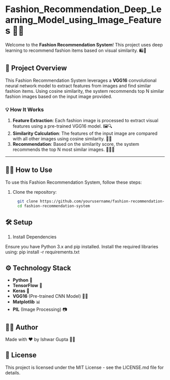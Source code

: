 # Fashion_Recommendation_Deep_Learning_Model_using_Image_Features 👗🤖

Welcome to the **Fashion Recommendation System**! This project uses deep learning to recommend fashion items based on visual similarity. 🛍️💖

## 🚀 Project Overview

This Fashion Recommendation System leverages a **VGG16** convolutional neural network model to extract features from images and find similar fashion items. Using cosine similarity, the system recommends top N similar fashion images based on the input image provided.

### 💡 How It Works
1. **Feature Extraction**: Each fashion image is processed to extract visual features using a pre-trained VGG16 model. 🖼️🔍
2. **Similarity Calculation**: The features of the input image are compared with all other images using cosine similarity. 🤔💭
3. **Recommendation**: Based on the similarity score, the system recommends the top N most similar images. 🌟👚👗

---

## 🧑‍💻 How to Use

To use this Fashion Recommendation System, follow these steps:

1. Clone the repository:
   ```bash
     git clone https://github.com/yourusername/fashion-recommendation-system.git
     cd fashion-recommendation-system

## 🛠️ Setup

1. Install Dependencies

Ensure you have Python 3.x and pip installed. Install the required libraries using: pip install -r requirements.txt

## ⚙️ Technology Stack

- **Python** 🐍
- **TensorFlow** 🤖
- **Keras** 🧠
- **VGG16** (Pre-trained CNN Model) 🧑‍🏫
- **Matplotlib** 📊
- **PIL** (Image Processing) 📷

## 🧑‍💻 Author
Made with ❤️ by Ishwar Gupta 👨‍💻

## 📄 License
This project is licensed under the MIT License - see the LICENSE.md file for details.

